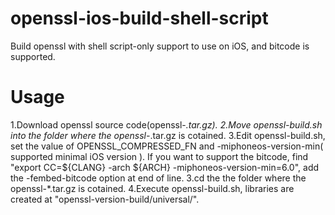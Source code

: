 # openssl-ios-build-shell-script
Build openssl with shell script-only support to use on iOS, and bitcode is supported.

# Usage
1.Download openssl source code(openssl-*.tar.gz).
2.Move openssl-build.sh into the folder where the openssl-*.tar.gz is cotained.
3.Edit openssl-build.sh, set the value of OPENSSL_COMPRESSED_FN and -miphoneos-version-min( supported minimal iOS version ).
If you want to support the bitcode, find "export CC=${CLANG} -arch ${ARCH} -miphoneos-version-min=6.0", add the -fembed-bitcode option at end of line.
3.cd the the folder where the openssl-*.tar.gz is cotained.
4.Execute openssl-build.sh, libraries are created at "openssl-version-build/universal/".


